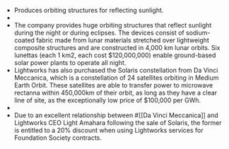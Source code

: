 - Produces orbiting structures for reflecting sunlight.
-
- The company provides huge orbiting structures that reflect sunlight during the night or during eclipses. The devices consist of sodium-coated fabric made from lunar materials stretched over lightweight composite structures and are constructed in 4,000 km lunar orbits. Six lunettas (each 1 km2, each cost $120,000,000) enable ground-based solar power plants to operate all night.
- Lightworks has also purchased the Solaris constellation from Da Vinci Meccanica, which is a constellation of 24 satellites orbiting in Medium Earth Orbit. These satellites are able to transfer power to microwave rectanna within 450,000km of their orbit, as long as they have a clear line of site, as the exceptionally low price of $100,000 per GWh.
-
- Due to an excellent relationship between #[[Da Vinci Meccanica]] and Lightworks CEO Light Amahara following the sale of Solaris, the former is entitled to a 20% discount when using Lightworks services for Foundation Society contracts.